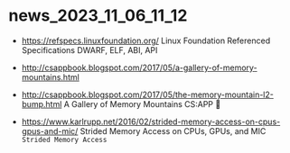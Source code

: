 # news_2023_11_06_11_12

- https://refspecs.linuxfoundation.org/
  Linux Foundation Referenced Specifications
  DWARF, ELF, ABI, API

- http://csappbook.blogspot.com/2017/05/a-gallery-of-memory-mountains.html
- http://csappbook.blogspot.com/2017/05/the-memory-mountain-l2-bump.html
  A Gallery of Memory Mountains
  CS:APP
  🌟

- https://www.karlrupp.net/2016/02/strided-memory-access-on-cpus-gpus-and-mic/
  Strided Memory Access on CPUs, GPUs, and MIC
  `Strided Memory Access`
